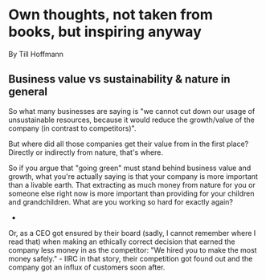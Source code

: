 # Own thoughts, not taken from books, but inspiring anyway
By Till Hoffmann

## Business value vs sustainability & nature in general
So what many businesses are saying is "we cannot cut down our usage of unsustainable resources, because it would reduce the growth/value of the company (in contrast to competitors)".

But where did all those companies get their value from in the first place? Directly or indirectly from nature, that's where.

So if you argue that "going green" must stand behind business value and growth, what you're actually saying is that your company is more important than a livable earth.
That extracting as much money from nature for you or someone else right now is more important than providing for your children and grandchildren.
What are you working so hard for exactly again?

-

Or, as a CEO got ensured by their board (sadly, I cannot remember where I read that) when making an ethically correct decision that earned the company less money in as the competitor: "We hired you to make the most money safely." - IIRC in that story, their competition got found out and the company got an influx of customers soon after.
